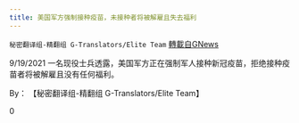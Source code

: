 ```yaml
---
title: 美国军方强制接种疫苗，未接种者将被解雇且失去福利
---
```

`秘密翻译组-精翻组 G-Translators/Elite Team` [轉載自GNews](https://gnews.org/zh-hans/1544719/)

9/19/2021 一名现役士兵透露，美国军方正在强制军人接种新冠疫苗，拒绝接种疫苗者将被解雇且没有任何福利。

By： 【秘密翻译组-精翻组 G-Translators/Elite Team】

0
